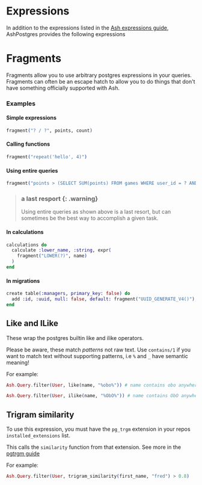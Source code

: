 # Expressions

In addition to the expressions listed in the [Ash expressions guide](https://hexdocs.pm/ash/expressions.html), AshPostgres provides the following expressions

# Fragments

Fragments allow you to use arbitrary postgres expressions in your queries. Fragments can often be an escape hatch to allow you to do things that don't have something officially supported with Ash.

### Examples

#### Simple expressions

```elixir
fragment("? / ?", points, count)
```

#### Calling functions

```elixir
fragment("repeat('hello', 4)")
```

#### Using entire queries

```elixir
fragment("points > (SELECT SUM(points) FROM games WHERE user_id = ? AND id != ?)", user_id, id)
```

> ### a last resport {: .warning}
>
> Using entire queries as shown above is a last resort, but can sometimes be the best way to accomplish a given task.

#### In calculations

```elixir
calculations do
  calculate :lower_name, :string, expr(
    fragment("LOWER(?)", name)
  )
end
```

#### In migrations

```elixir
create table(:managers, primary_key: false) do
  add :id, :uuid, null: false, default: fragment("UUID_GENERATE_V4()"), primary_key: true
end
```

## Like and ILike

These wrap the postgres builtin like and ilike operators.

Please be aware, these match _patterns_ not raw text. Use `contains/1` if you want to match text without supporting patterns, i.e `%` and `_` have semantic meaning!

For example:

```elixir
Ash.Query.filter(User, like(name, "%obo%")) # name contains obo anywhere in the string, case sensitively
```

```elixir
Ash.Query.filter(User, ilike(name, "%ObO%")) # name contains ObO anywhere in the string, case insensitively
```

## Trigram similarity

To use this expression, you must have the `pg_trgm` extension in your repos `installed_extensions` list.

This calls the `similarity` function from that extension. See more in the [pgtrgm guide](https://www.postgresql.org/docs/current/pgtrgm.html)

For example:

```elixir
Ash.Query.filter(User, trigram_similarity(first_name, "fred") > 0.8)
```
